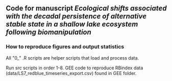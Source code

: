 ## Code for manuscript *Ecological shifts associated with the decadal persistence of alternative stable state in a shallow lake ecosystem following biomanipulation*

### How to reproduce figures and output statistics

All "0\_" .R scripts are helper scripts that load and process data.

Run src scripts in order 1-8.
GEE code to reproduce RBindex data (data/LS7_redblue_timeseries_export.csv) found in GEE folder. 